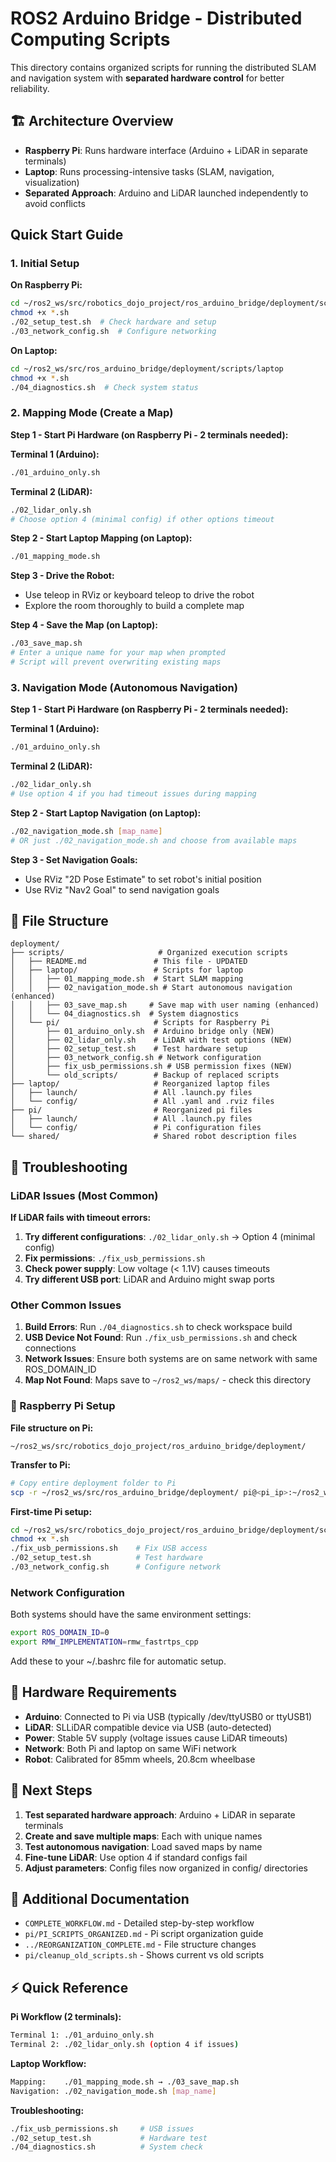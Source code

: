# ROS2 Arduino Bridge - Distributed Computing Scripts

This directory contains organized scripts for running the distributed SLAM and navigation system with **separated hardware control** for better reliability.

## 🏗️ Architecture Overview

- **Raspberry Pi**: Runs hardware interface (Arduino + LiDAR in separate terminals)
- **Laptop**: Runs processing-intensive tasks (SLAM, navigation, visualization)
- **Separated Approach**: Arduino and LiDAR launched independently to avoid conflicts

## Quick Start Guide

### 1. Initial Setup

**On Raspberry Pi:**

```bash
cd ~/ros2_ws/src/robotics_dojo_project/ros_arduino_bridge/deployment/scripts/pi
chmod +x *.sh
./02_setup_test.sh  # Check hardware and setup
./03_network_config.sh  # Configure networking
```

**On Laptop:**

```bash
cd ~/ros2_ws/src/ros_arduino_bridge/deployment/scripts/laptop
chmod +x *.sh
./04_diagnostics.sh  # Check system status
```

### 2. Mapping Mode (Create a Map)

**Step 1 - Start Pi Hardware (on Raspberry Pi - 2 terminals needed):**

**Terminal 1 (Arduino):**

```bash
./01_arduino_only.sh
```

**Terminal 2 (LiDAR):**

```bash
./02_lidar_only.sh
# Choose option 4 (minimal config) if other options timeout
```

**Step 2 - Start Laptop Mapping (on Laptop):**

```bash
./01_mapping_mode.sh
```

**Step 3 - Drive the Robot:**

- Use teleop in RViz or keyboard teleop to drive the robot
- Explore the room thoroughly to build a complete map

**Step 4 - Save the Map (on Laptop):**

```bash
./03_save_map.sh
# Enter a unique name for your map when prompted
# Script will prevent overwriting existing maps
```

### 3. Navigation Mode (Autonomous Navigation)

**Step 1 - Start Pi Hardware (on Raspberry Pi - 2 terminals needed):**

**Terminal 1 (Arduino):**

```bash
./01_arduino_only.sh
```

**Terminal 2 (LiDAR):**

```bash
./02_lidar_only.sh
# Use option 4 if you had timeout issues during mapping
```

**Step 2 - Start Laptop Navigation (on Laptop):**

```bash
./02_navigation_mode.sh [map_name]
# OR just ./02_navigation_mode.sh and choose from available maps
```

**Step 3 - Set Navigation Goals:**

- Use RViz "2D Pose Estimate" to set robot's initial position
- Use RViz "Nav2 Goal" to send navigation goals

## 📁 File Structure

```
deployment/
├── scripts/                     # Organized execution scripts
│   ├── README.md               # This file - UPDATED
│   ├── laptop/                 # Scripts for laptop
│   │   ├── 01_mapping_mode.sh  # Start SLAM mapping
│   │   ├── 02_navigation_mode.sh # Start autonomous navigation (enhanced)
│   │   ├── 03_save_map.sh     # Save map with user naming (enhanced)
│   │   └── 04_diagnostics.sh  # System diagnostics
│   └── pi/                     # Scripts for Raspberry Pi
│       ├── 01_arduino_only.sh  # Arduino bridge only (NEW)
│       ├── 02_lidar_only.sh    # LiDAR with test options (NEW)
│       ├── 02_setup_test.sh    # Test hardware setup
│       ├── 03_network_config.sh # Network configuration
│       ├── fix_usb_permissions.sh # USB permission fixes (NEW)
│       └── old_scripts/        # Backup of replaced scripts
├── laptop/                     # Reorganized laptop files
│   ├── launch/                 # All .launch.py files
│   └── config/                 # All .yaml and .rviz files
├── pi/                         # Reorganized pi files
│   ├── launch/                 # All .launch.py files
│   └── config/                 # Pi configuration files
└── shared/                     # Shared robot description files
```

## 🔧 Troubleshooting

### LiDAR Issues (Most Common)

**If LiDAR fails with timeout errors:**

1. **Try different configurations**: `./02_lidar_only.sh` → Option 4 (minimal config)
2. **Fix permissions**: `./fix_usb_permissions.sh`
3. **Check power supply**: Low voltage (< 1.1V) causes timeouts
4. **Try different USB port**: LiDAR and Arduino might swap ports

### Other Common Issues

1. **Build Errors**: Run `./04_diagnostics.sh` to check workspace build
2. **USB Device Not Found**: Run `./fix_usb_permissions.sh` and check connections
3. **Network Issues**: Ensure both systems are on same network with same ROS_DOMAIN_ID
4. **Map Not Found**: Maps save to `~/ros2_ws/maps/` - check this directory

### 🍓 Raspberry Pi Setup

**File structure on Pi:**

```
~/ros2_ws/src/robotics_dojo_project/ros_arduino_bridge/deployment/
```

**Transfer to Pi:**

```bash
# Copy entire deployment folder to Pi
scp -r ~/ros2_ws/src/ros_arduino_bridge/deployment/ pi@<pi_ip>:~/ros2_ws/src/robotics_dojo_project/ros_arduino_bridge/
```

**First-time Pi setup:**

```bash
cd ~/ros2_ws/src/robotics_dojo_project/ros_arduino_bridge/deployment/scripts/pi
chmod +x *.sh
./fix_usb_permissions.sh    # Fix USB access
./02_setup_test.sh          # Test hardware
./03_network_config.sh      # Configure network
```

### Network Configuration

Both systems should have the same environment settings:

```bash
export ROS_DOMAIN_ID=0
export RMW_IMPLEMENTATION=rmw_fastrtps_cpp
```

Add these to your ~/.bashrc file for automatic setup.

## 🔌 Hardware Requirements

- **Arduino**: Connected to Pi via USB (typically /dev/ttyUSB0 or ttyUSB1)
- **LiDAR**: SLLiDAR compatible device via USB (auto-detected)
- **Power**: Stable 5V supply (voltage issues cause LiDAR timeouts)
- **Network**: Both Pi and laptop on same WiFi network
- **Robot**: Calibrated for 85mm wheels, 20.8cm wheelbase

## 🚀 Next Steps

1. **Test separated hardware approach**: Arduino + LiDAR in separate terminals
2. **Create and save multiple maps**: Each with unique names
3. **Test autonomous navigation**: Load saved maps by name
4. **Fine-tune LiDAR**: Use option 4 if standard configs fail
5. **Adjust parameters**: Config files now organized in config/ directories

## 📖 Additional Documentation

- `COMPLETE_WORKFLOW.md` - Detailed step-by-step workflow
- `pi/PI_SCRIPTS_ORGANIZED.md` - Pi script organization guide
- `../REORGANIZATION_COMPLETE.md` - File structure changes
- `pi/cleanup_old_scripts.sh` - Shows current vs old scripts

## ⚡ Quick Reference

**Pi Workflow (2 terminals):**

```bash
Terminal 1: ./01_arduino_only.sh
Terminal 2: ./02_lidar_only.sh (option 4 if issues)
```

**Laptop Workflow:**

```bash
Mapping:    ./01_mapping_mode.sh → ./03_save_map.sh
Navigation: ./02_navigation_mode.sh [map_name]
```

**Troubleshooting:**

```bash
./fix_usb_permissions.sh     # USB issues
./02_setup_test.sh           # Hardware test
./04_diagnostics.sh          # System check
```

